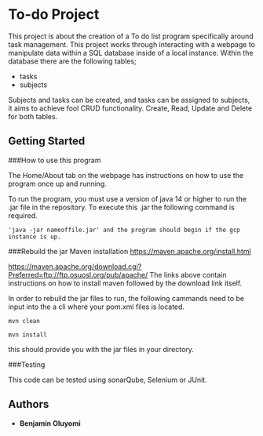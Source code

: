 # To-do Project
This project is about the creation of a To do list program specifically around task management. 
This project works through interacting with a webpage to manipulate data within a SQL database inside of a local instance. Within the database there are the following tables;

- tasks
- subjects

Subjects and tasks can be created, and tasks can be assigned to subjects, it aims to achieve fool CRUD functionality. Create, Read, Update and Delete for both tables.
## Getting Started

###How to use this program

The Home/About tab on the webpage has instructions on how to use the program once up and running.


To run the program, you must use a version of java 14 or higher to run the .jar file in the repository. To execute this .jar the following command is required.

```
'java -jar nameoffile.jar' and the program should begin if the gcp instance is up.
```


###Rebuild the jar
Maven installation
https://maven.apache.org/install.html

https://maven.apache.org/download.cgi?Preferred=ftp://ftp.osuosl.org/pub/apache/
The links above contain instructions on how to install maven followed by the download link itself.

In order to rebuild the jar files to run, the following cammands need to be input into the a cli where your pom.xml files is located.

```
mvn clean 
```
```
mvn install 
```
this should provide you with the jar files in your directory.

###Testing

This code can be tested using sonarQube, Selenium or JUnit.

## Authors
* **Benjamin Oluyomi** 